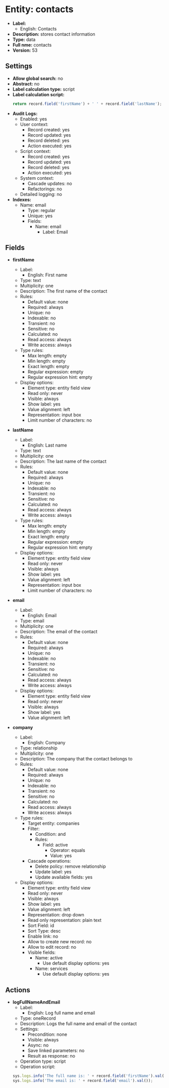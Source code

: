 # Entity: contacts

- **Label:**
  - English: Contacts
- **Description:** stores contact information
- **Type:** data
- **Full nme:** contacts
- **Version:** 53

## Settings

- **Allow global search:** no
- **Abstract:** no
- **Label calculation type:** script
- **Label calculation script:**
  ```javascript
  return record.field('firstName') + ' ' + record.field('lastName');
  ```
- **Audit Logs:**
  - Enabled: yes
  - User context: 
    - Record created: yes 
    - Record updated: yes 
    - Record deleted: yes 
    - Action executed: yes
  - Script context: 
    - Record created: yes
    - Record updated: yes
    - Record deleted: yes
    - Action executed: yes
  - System context: 
    - Cascade updates: no
    - Refactorings: no
  - Detailed logging: no
- **Indexes:**
  - Name: email
    - Type: regular
    - Unique: yes
    - Fields:
      - Name: email
        - Label: Email

## Fields

- **firstName**
  - Label:
    - English: First name
  - Type: text
  - Multiplicity: one
  - Description: The first name of the contact
  - Rules:
    - Default value: none
    - Required: always
    - Unique: no
    - Indexable: no
    - Transient: no
    - Sensitive: no
    - Calculated: no
    - Read access: always
    - Write access: always
  - Type rules:
    - Max length: empty
    - Min length: empty
    - Exact length: empty
    - Regular expression: empty
    - Regular expression hint: empty
  - Display options:
    - Element type: entity field view
    - Read only: never
    - Visible: always
    - Show label: yes
    - Value alignment: left
    - Representation: input box
    - Limit number of characters: no
    
- **lastName**
  - Label:
    - English: Last name
  - Type: text
  - Multiplicity: one
  - Description: The last name of the contact
  - Rules:
    - Default value: none
    - Required: always
    - Unique: no
    - Indexable: no
    - Transient: no
    - Sensitive: no
    - Calculated: no
    - Read access: always
    - Write access: always
  - Type rules:
    - Max length: empty
    - Min length: empty
    - Exact length: empty
    - Regular expression: empty
    - Regular expression hint: empty
  - Display options:
    - Element type: entity field view
    - Read only: never
    - Visible: always
    - Show label: yes
    - Value alignment: left
    - Representation: input box
    - Limit number of characters: no

- **email**
  - Label:
    - English: Email
  - Type: email
  - Multiplicity: one
  - Description: The email of the contact
  - Rules:
    - Default value: none
    - Required: always
    - Unique: no
    - Indexable: no
    - Transient: no
    - Sensitive: no
    - Calculated: no
    - Read access: always
    - Write access: always
  - Display options:
    - Element type: entity field view
    - Read only: never
    - Visible: always
    - Show label: yes
    - Value alignment: left

- **company**
  - Label:
    - English: Company
  - Type: relationship
  - Multiplicity: one
  - Description: The company that the contact belongs to
  - Rules:
    - Default value: none
    - Required: always
    - Unique: no
    - Indexable: no
    - Transient: no
    - Sensitive: no
    - Calculated: no
    - Read access: always
    - Write access: always
  - Type rules:
    - Target entity: companies
    - Filter:
      - Condition: and
      - Rules:
        - Field: active
          - Operator: equals
          - Value: yes
    - Cascade operations:
      - Delete policy: remove relationship
      - Update label: yes
      - Update available fields: yes
  - Display options:
    - Element type: entity field view
    - Read only: never
    - Visible: always
    - Show label: yes
    - Value alignment: left
    - Representation: drop down
    - Read only representation: plain text
    - Sort Field: id
    - Sort Type: desc
    - Enable link: no
    - Allow to create new record: no
    - Allow to edit record: no
    - Visible fields:
      - Name: active
        - Use default display options: yes
      - Name: services
        - Use default display options: yes

## Actions
- **logFullNameAndEmail**
  - Label:
    - English: Log full name and email
  - Type: oneRecord
  - Description: Logs the full name and email of the contact
  - Settings:
    - Precondition: none
    - Visible: always
    - Async: no
    - Save linked parameters: no
    - Result as response: no
  - Operation type: script
  - Operation script: 
  ```javascript
  sys.logs.info('The full name is: ' + record.field('firstName').val() + ' ' + record.field('lastName').val());
  sys.logs.info('The email is: ' + record.field('email').val());
  ```
